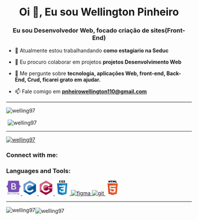 <h1 align="center">Oi 👋, Eu sou Wellington Pinheiro</h1>
<h3 align="center">Eu sou Desenvolvedor Web, focado criação de sites(Front-End)</h3>

- 🔭 Atualmente estou trabalhandando **como estagiario na Seduc**

- 👯 Eu procuro colaborar em projetos **projetos Desenvolvimento Web**

- 💬 Me pergunte sobre **tecnologia, aplicações Web, front-end, Back-End, Crud, ficarei grato em ajudar.**

- 📫 Fale comigo em **pnheirowellington110@gmail.com**
<hr>
<p align="left"> <img src="https://komarev.com/ghpvc/?username=welling97&label=Profile%20views&color=0e75b6&style=flat" alt="welling97" /> </p>
<p>&nbsp;<img align="center" src="https://github-readme-stats.vercel.app/api?username=welling97&show_icons=true&locale=en" alt="welling97" /></p>
<hr>

<p align="left"> <a href="https://github.com/ryo-ma/github-profile-trophy"><img src="https://github-profile-trophy.vercel.app/?username=welling97" alt="welling97" /></a> </p>
<h3 align="left">Connect with me:</h3>
<p align="left">
</p> 
<h3 align="left">Languages and Tools:</h3>
<p align="left"> <a href="https://getbootstrap.com" target="_blank" rel="noreferrer"> <img src="https://raw.githubusercontent.com/devicons/devicon/master/icons/bootstrap/bootstrap-plain-wordmark.svg" alt="bootstrap" width="40" height="40"/> </a> <a href="https://www.cprogramming.com/" target="_blank" rel="noreferrer"> <img src="https://raw.githubusercontent.com/devicons/devicon/master/icons/c/c-original.svg" alt="c" width="40" height="40"/> </a> <a href="https://www.w3schools.com/cpp/" target="_blank" rel="noreferrer"> <img src="https://raw.githubusercontent.com/devicons/devicon/master/icons/cplusplus/cplusplus-original.svg" alt="cplusplus" width="40" height="40"/> </a> <a href="https://www.w3schools.com/css/" target="_blank" rel="noreferrer"> <img src="https://raw.githubusercontent.com/devicons/devicon/master/icons/css3/css3-original-wordmark.svg" alt="css3" width="40" height="40"/> </a> <a href="https://www.figma.com/" target="_blank" rel="noreferrer"> <img src="https://www.vectorlogo.zone/logos/figma/figma-icon.svg" alt="figma" width="40" height="40"/> </a> <a href="https://git-scm.com/" target="_blank" rel="noreferrer"> <img src="https://www.vectorlogo.zone/logos/git-scm/git-scm-icon.svg" alt="git" width="40" height="40"/> </a> <a href="https://www.w3.org/html/" target="_blank" rel="noreferrer"> <img src="https://raw.githubusercontent.com/devicons/devicon/master/icons/html5/html5-original-wordmark.svg" alt="html5" width="40" height="40"/> </a> </p>

<hr> 
<p><img align="left" src="https://github-readme-stats.vercel.app/api/top-langs?username=welling97&show_icons=true&locale=en&layout=compact" alt="welling97" /></p>
<p><img align="center" src="https://github-readme-streak-stats.herokuapp.com/?user=welling97&" alt="welling97" /></p>



